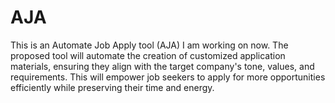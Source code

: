 # AJA
This is an Automate Job Apply tool (AJA) I am working on now.  The proposed tool will automate the creation of customized application materials, ensuring they align with the target company's tone, values, and requirements. This will empower job seekers to apply for more opportunities efficiently while preserving their time and energy.
